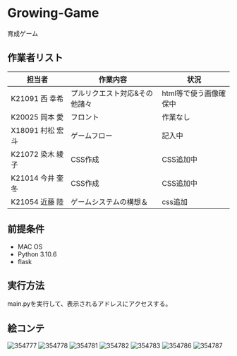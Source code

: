 # Growing-Game
育成ゲーム
## 作業者リスト
| 担当者           | 作業内容    | 状況 |
| -------------- | ----------- | -------------------------------------- |
|K21091 西 幸希| プルリクエスト対応&その他諸々|html等で使う画像確保中|
|K20025 岡本 愛|フロント|作業なし|
|X18091 村松 宏斗|ゲームフロー|記入中|
|K21072 染木 綾子|CSS作成|CSS追加中|
|K21014 今井 奎冬|CSS作成|CSS追加中|
|K21054 近藤 陸|ゲームシステムの構想＆|css追加|

## 前提条件
- MAC OS
- Python 3.10.6
- flask 

## 実行方法
main.pyを実行して、表示されるアドレスにアクセスする。

## 絵コンテ
![354777](https://user-images.githubusercontent.com/120071494/209060409-baef317e-24cf-4ed4-a7c9-81c5ab787a67.jpg)
![354778](https://user-images.githubusercontent.com/120071494/209060431-c0499af0-1a08-4ca0-86ea-f9f4ac0fd3e1.jpg)
![354781](https://user-images.githubusercontent.com/120071494/209067765-452ea985-b9c3-4eed-a916-861e700379a4.jpg)
![354782](https://user-images.githubusercontent.com/120071494/209067782-f83870e5-9c3b-4349-a84c-b956ac5ac3dd.jpg)
![354783](https://user-images.githubusercontent.com/120071494/209067796-258283fb-267c-4425-b6aa-0e28307c2745.jpg)
![354786](https://user-images.githubusercontent.com/120071494/209070903-b6136d00-4c04-4475-9eee-9a0f534bdb1b.jpg)
![354787](https://user-images.githubusercontent.com/120071494/209070927-9314c1dd-8155-4ece-b2b7-d3997d704637.jpg)
